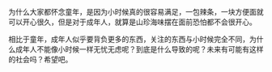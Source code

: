 为什么大家都怀念童年，是因为小时候真的很容易满足，一包辣条，一块方便面就可以开心很久，但是对于成年人，就算是山珍海味摆在面前恐怕都不会很开心。

相比于童年，成年人似乎要背负更多的东西，关注的东西与小时候完全不同，为什么成年人不能像小时候一样无忧无虑呢？到底是什么导致的呢？未来有可能有这样的社会吗？希望吧。
